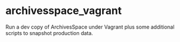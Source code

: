 # archivesspace_vagrant
Run a dev copy of ArchivesSpace under Vagrant plus some additional scripts to snapshot production data.
